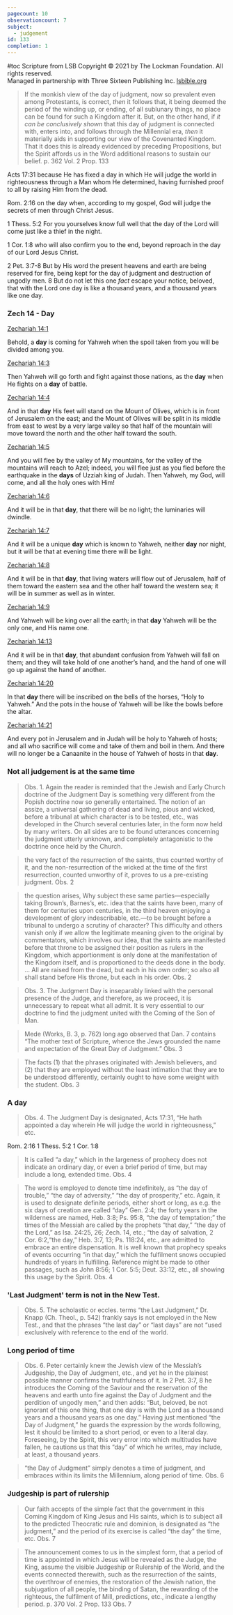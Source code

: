 ```yaml
---
pagecount: 10
observationcount: 7
subject:
  - judgement
id: 133
completion: 1
---
```

#toc
Scripture from LSB
Copyright © 2021 by The Lockman Foundation. All rights reserved.  
Managed in partnership with Three Sixteen Publishing Inc. [lsbible.org](https://www.lsbible.org/)

>If the monkish view of the day of judgment, now so prevalent even among Protestants, is correct, *then* it follows that, it being deemed the period of the winding up, or ending, of all sublunary things, no place can be found for such a Kingdom after it. But, on the other hand, if *it can be conclusively shown* that this day of judgment is connected with, enters into, and follows through the Millennial era, *then* it materially aids in supporting our view of the Covenanted Kingdom. That it does this is already evidenced by preceding Propositions, but the Spirit affords us in the Word additional reasons to sustain our belief.
>p. 362 Vol. 2 Prop. 133

Acts 17:31
because He has fixed a day in which He will judge the world in righteousness through a Man whom He determined, having furnished proof to all by raising Him from the dead.

Rom. 2:16
on the day when, according to my gospel, God will judge the secrets of men through Christ Jesus.

1 Thess. 5:2
For you yourselves know full well that the day of the Lord will come just like a thief in the night.

1 Cor. 1:8
who will also confirm you to the end, beyond reproach in the day of our Lord Jesus Christ.

2 Pet. 3:7-8
But by His word the present heavens and earth are being reserved for fire, being kept for the day of judgment and destruction of ungodly men. 8 But do not let this one _fact_ escape your notice, beloved, that with the Lord one day is like a thousand years, and a thousand years like one day.


### Zech 14 - Day

[Zechariah 14:1](https://read.lsbible.org/?q=Zechariah+14&h=38-014-001)

Behold, a **day** is coming for Yahweh when the spoil taken from you will be divided among you.

[Zechariah 14:3](https://read.lsbible.org/?q=Zechariah+14&h=38-014-003)

Then Yahweh will go forth and fight against those nations, as the **day** when He fights on a **day** of battle.

[Zechariah 14:4](https://read.lsbible.org/?q=Zechariah+14&h=38-014-004)

And in that **day** His feet will stand on the Mount of Olives, which is in front of Jerusalem on the east; and the Mount of Olives will be split in its middle from east to west by a very large valley so that half of the mountain will move toward the north and the other half toward the south.

[Zechariah 14:5](https://read.lsbible.org/?q=Zechariah+14&h=38-014-005)

And you will flee by the valley of My mountains, for the valley of the mountains will reach to Azel; indeed, you will flee just as you fled before the earthquake in the **days** of Uzziah king of Judah. Then Yahweh, my God, will come, and all the holy ones with Him!

[Zechariah 14:6](https://read.lsbible.org/?q=Zechariah+14&h=38-014-006)

And it will be in that **day**, that there will be no light; the luminaries will dwindle.

[Zechariah 14:7](https://read.lsbible.org/?q=Zechariah+14&h=38-014-007)

And it will be a unique **day** which is known to Yahweh, neither **day** nor night, but it will be that at evening time there will be light.

[Zechariah 14:8](https://read.lsbible.org/?q=Zechariah+14&h=38-014-008)

And it will be in that **day**, that living waters will flow out of Jerusalem, half of them toward the eastern sea and the other half toward the western sea; it will be in summer as well as in winter.

[Zechariah 14:9](https://read.lsbible.org/?q=Zechariah+14&h=38-014-009)

And Yahweh will be king over all the earth; in that **day** Yahweh will be the only one, and His name one.

[Zechariah 14:13](https://read.lsbible.org/?q=Zechariah+14&h=38-014-013)

And it will be in that **day**, that abundant confusion from Yahweh will fall on them; and they will take hold of one another’s hand, and the hand of one will go up against the hand of another.

[Zechariah 14:20](https://read.lsbible.org/?q=Zechariah+14&h=38-014-020)

In that **day** there will be inscribed on the bells of the horses, “Holy to Yahweh.” And the pots in the house of Yahweh will be like the bowls before the altar.

[Zechariah 14:21](https://read.lsbible.org/?q=Zechariah+14&h=38-014-021)

And every pot in Jerusalem and in Judah will be holy to Yahweh of hosts; and all who sacrifice will come and take of them and boil in them. And there will no longer be a Canaanite in the house of Yahweh of hosts in that **day**.

### Not all judgement is at the same time
>Obs. 1. Again the reader is reminded that the Jewish and Early Church doctrine of the Judgment Day is something very different from the Popish doctrine now so generally entertained. The notion of an assize, a universal gathering of dead and living, pious and wicked, before a tribunal at which character is to be tested, etc., was developed in the Church several centuries later, in the form now held by many writers. On all sides are to be found utterances concerning the judgment utterly unknown, and completely antagonistic to the doctrine once held by the Church.

>the very fact of the resurrection of the saints, thus counted worthy of it, and the non-resurrection of the wicked at the time of the first resurrection, counted unworthy of it, proves to us a pre-existing judgment.
>Obs. 2

>the question arises, Why subject these same parties—especially taking Brown’s, Barnes’s, etc. idea that the saints have been, many of them for centuries upon centuries, in the third heaven enjoying a development of glory indescribable, etc.—to be brought before a tribunal to undergo a scrutiny of character? This difficulty and others vanish only if we allow the legitimate meaning given to the original by commentators, which involves our idea, that the saints are manifested before that throne to be assigned their position as rulers in the Kingdom, which apportionment is only done at the manifestation of the Kingdom itself, and is proportioned to the deeds done in the body.
>...
>All are raised from the dead, but each in his own order; so also all shall stand before His throne, but each in his order.
>Obs. 2

>Obs. 3. The Judgment Day is inseparably linked with the personal presence of the Judge, and therefore, as we proceed, it is unnecessary to repeat what all admit. It is very essential to our doctrine to find the judgment united with the Coming of the Son of Man. 

>Mede (Works, B. 3, p. 762) long ago observed that Dan. 7 contains “The mother text of Scripture, whence the Jews grounded the name and expectation of the Great Day of Judgment.”
>Obs. 3

>The facts (1) that the phrases originated with Jewish believers, and (2) that they are employed without the least intimation that they are to be understood differently, certainly ought to have some weight with the student.
>Obs. 3

### A day
>Obs. 4. The Judgment Day is designated, Acts 17:31, “He hath appointed a day wherein He will judge the world in righteousness,” etc.

Rom. 2:16
1 Thess. 5:2
1 Cor. 1:8

>It is called “a day,” which in the largeness of prophecy does not indicate an ordinary day, or even a brief period of time, but may include a long, extended time.
>Obs. 4

>The word is employed to denote time indefinitely, as “the day of trouble,” “the day of adversity,” “the day of prosperity,” etc. Again, it is used to designate definite periods, either short or long, as e.g. the six days of creation are called “day” Gen. 2:4; the forty years in the wilderness are named, Heb. 3:8; Ps. 95:8, “the day of temptation;” the times of the Messiah are called by the prophets “that day,” “the day of the Lord,” as Isa. 24:25, 26; Zech. 14, etc.; “the day of salvation, 2 Cor. 6:2,“the day,” Heb. 3:7, 13; Ps. 118:24, etc., are admitted to embrace an entire dispensation. It is well known that prophecy speaks of events occurring “in that day,” which the fulfilment snows occupied hundreds of years in fulfilling. Reference might be made to other passages, such as John 8:56; 1 Cor. 5:5; Deut. 33:12, etc., all showing this usage by the Spirit.
>Obs. 4
### 'Last Judgment' term is not in the New Test.
>Obs. 5. The scholastic or eccles. terms “the Last Judgment,” Dr. Knapp (Ch. Theol., p. 542) frankly says is not employed in the New Test., and that the phrases “the last day” or “last days” are not “used exclusively with reference to the end of the world.
### Long period of time
>Obs. 6. Peter certainly knew the Jewish view of the Messiah’s Judgeship, the Day of Judgment, etc., and yet he in the plainest possible manner confirms the truthfulness of it. In 2 Pet. 3:7, 8 he introduces the Coming of the Saviour and the reservation of the heavens and earth unto fire against the Day of Judgment and the perdition of ungodly men,” and then adds: “But, beloved, be not ignorant of this one thing, that one day is with the Lord as a thousand years and a thousand years as one day.” Having just mentioned “the Day of Judgment,” he guards the expression by the words following, lest it should be limited to a short period, or even to a literal day. Foreseeing, by the Spirit, this very error into which multitudes have fallen, he cautions us that this “day” of which he writes, may include, at least, a thousand years.

>“the Day of Judgment” simply denotes a time of judgment, and embraces within its limits the Millennium, along period of time.
>Obs. 6
### Judgeship is part of rulership
>Our faith accepts of the simple fact that the government in this Coming Kingdom of King Jesus and His saints, which is to subject all to the predicted Theocratic rule and dominion, is designated as “the judgment,” and the period of its exercise is called “the day” the time, etc.
>Obs. 7

>The announcement comes to us in the simplest form, that a period of time is appointed in which Jesus will be revealed as the Judge, the King, assume the visible Judgeship or Rulership of the World, and the events connected therewith, such as the resurrection of the saints, the overthrow of enemies, the restoration of the Jewish nation, the subjugation of all people, the binding of Satan, the rewarding of the righteous, the fulfilment of Mill, predictions, etc., indicate a lengthy period.
>p. 370 Vol. 2 Prop. 133 Obs. 7

